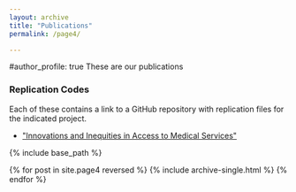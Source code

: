 ```yaml
---
layout: archive
title: "Publications"
permalink: /page4/

---
```

#author_profile: true
These are our publications


### Replication Codes
Each of these contains a link to a GitHub repository with replication files for the indicated project. 

* ["Innovations and Inequities in Access to Medical Services"](https://github.com/opokueric/barriers_to_polio_vaccination.pdf)



{% include base_path %}

{% for post in site.page4 reversed %}
  {% include archive-single.html %}
{% endfor %}
